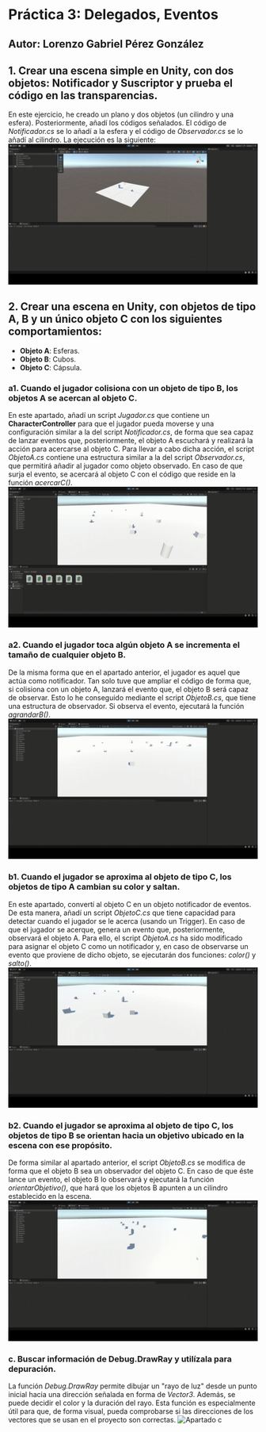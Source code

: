 # Práctica 3: Delegados, Eventos
## Autor: Lorenzo Gabriel Pérez González

## 1. Crear una escena simple en Unity, con dos objetos: Notificador y Suscriptor y prueba el código en las transparencias.
En este ejercicio, he creado un plano y dos objetos (un cilindro y una esfera). Posteriormente, añadí los códigos señalados. El código de *Notificador.cs* se lo añadí a la esfera y el código de *Observador.cs* se lo añadí al cilindro. La ejecución es la siguiente:
![Ejercicio 1](images/Ejercicio1.gif)

## 2. Crear una escena en Unity, con objetos de tipo A, B y un único objeto C con los siguientes comportamientos:
- **Objeto A**: Esferas.
- **Objeto B**: Cubos.
- **Objeto C**: Cápsula.
### a1. Cuando el jugador colisiona con un objeto de tipo B, los objetos A se acercan al objeto C.
En este apartado, añadí un script *Jugador.cs* que contiene un **CharacterController** para que el jugador pueda moverse y una configuración similar a la del script *Notificador.cs*, de forma que sea capaz de lanzar eventos que, posteriormente, el objeto A escuchará y realizará la acción para acercarse al objeto C. Para llevar a cabo dicha acción, el script *ObjetoA.cs* contiene una estructura similar a la del script *Observador.cs*, que permitirá añadir al jugador como objeto observado. En caso de que surja el evento, se acercará al objeto C con el código que reside en la función *acercarC()*.
![Apartado a1](images/Apartadoa1.gif)

### a2. Cuando el jugador toca algún objeto A se incrementa el tamaño de cualquier objeto B.
De la misma forma que en el apartado anterior, el jugador es aquel que actúa como notificador. Tan solo tuve que ampliar el código de forma que, si colisiona con un objeto A, lanzará el evento que, el objeto B será capaz de observar. Esto lo he conseguido mediante el script *ObjetoB.cs*, que tiene una estructura de observador. Si observa el evento, ejecutará la función *agrandarB()*.
![Apartado a2](images/Apartadoa2.gif)

### b1. Cuando el jugador se aproxima al objeto de tipo C, los objetos de tipo A cambian su color y saltan.
En este apartado, convertí al objeto C en un objeto notificador de eventos. De esta manera, añadí un script *ObjetoC.cs* que tiene capacidad para detectar cuando el jugador se le acerca (usando un Trigger). En caso de que el jugador se acerque, genera un evento que, posteriormente, observará el objeto A. Para ello, el script *ObjetoA.cs* ha sido modificado para asignar el objeto C como un notificador y, en caso de observarse un evento que proviene de dicho objeto, se ejecutarán dos funciones: *color()* y *salto()*.
![Apartado b1](images/Apartadob1.gif)

### b2. Cuando el jugador se aproxima al objeto de tipo C, los objetos de tipo B se orientan hacia un objetivo ubicado en la escena con ese propósito.
De forma similar al apartado anterior, el script *ObjetoB.cs* se modifica de forma que el objeto B sea un observador del objeto C. En caso de que éste lance un evento, el objeto B lo observará y ejecutará la función *orientarObjetivo()*, que hará que los objetos B apunten a un cilindro establecido en la escena.
![Apartado b2](images/Apartadob2.gif)

### c. Buscar información de Debug.DrawRay y utilízala para depuración.
La función *Debug.DrawRay* permite dibujar un "rayo de luz" desde un punto inicial hacia una dirección señalada en forma de *Vector3*. Además, se puede decidir el color y la duración del rayo. Esta función es especialmente útil para que, de forma visual, pueda comprobarse si las direcciones de los vectores que se usan en el proyecto son correctas.
![Apartado c](images/Apartadoc.gif)
